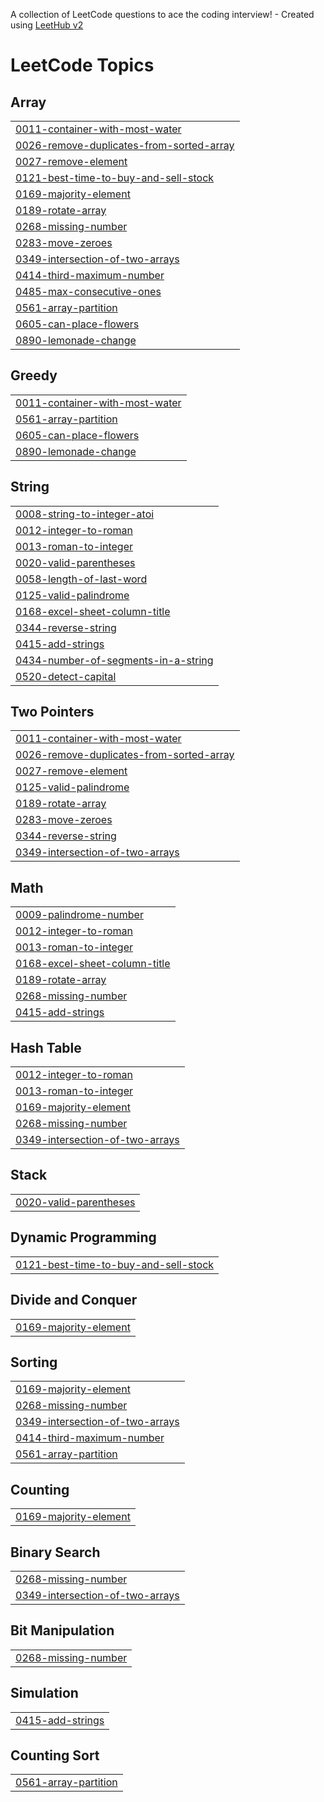 A collection of LeetCode questions to ace the coding interview! - Created using [LeetHub v2](https://github.com/arunbhardwaj/LeetHub-2.0)
<!---LeetCode Topics Start-->
# LeetCode Topics
## Array
|  |
| ------- |
| [0011-container-with-most-water](https://github.com/Madhusudan-Gurjar/LeetCode/tree/master/0011-container-with-most-water) |
| [0026-remove-duplicates-from-sorted-array](https://github.com/Madhusudan-Gurjar/LeetCode/tree/master/0026-remove-duplicates-from-sorted-array) |
| [0027-remove-element](https://github.com/Madhusudan-Gurjar/LeetCode/tree/master/0027-remove-element) |
| [0121-best-time-to-buy-and-sell-stock](https://github.com/Madhusudan-Gurjar/LeetCode/tree/master/0121-best-time-to-buy-and-sell-stock) |
| [0169-majority-element](https://github.com/Madhusudan-Gurjar/LeetCode/tree/master/0169-majority-element) |
| [0189-rotate-array](https://github.com/Madhusudan-Gurjar/LeetCode/tree/master/0189-rotate-array) |
| [0268-missing-number](https://github.com/Madhusudan-Gurjar/LeetCode/tree/master/0268-missing-number) |
| [0283-move-zeroes](https://github.com/Madhusudan-Gurjar/LeetCode/tree/master/0283-move-zeroes) |
| [0349-intersection-of-two-arrays](https://github.com/Madhusudan-Gurjar/LeetCode/tree/master/0349-intersection-of-two-arrays) |
| [0414-third-maximum-number](https://github.com/Madhusudan-Gurjar/LeetCode/tree/master/0414-third-maximum-number) |
| [0485-max-consecutive-ones](https://github.com/Madhusudan-Gurjar/LeetCode/tree/master/0485-max-consecutive-ones) |
| [0561-array-partition](https://github.com/Madhusudan-Gurjar/LeetCode/tree/master/0561-array-partition) |
| [0605-can-place-flowers](https://github.com/Madhusudan-Gurjar/LeetCode/tree/master/0605-can-place-flowers) |
| [0890-lemonade-change](https://github.com/Madhusudan-Gurjar/LeetCode/tree/master/0890-lemonade-change) |
## Greedy
|  |
| ------- |
| [0011-container-with-most-water](https://github.com/Madhusudan-Gurjar/LeetCode/tree/master/0011-container-with-most-water) |
| [0561-array-partition](https://github.com/Madhusudan-Gurjar/LeetCode/tree/master/0561-array-partition) |
| [0605-can-place-flowers](https://github.com/Madhusudan-Gurjar/LeetCode/tree/master/0605-can-place-flowers) |
| [0890-lemonade-change](https://github.com/Madhusudan-Gurjar/LeetCode/tree/master/0890-lemonade-change) |
## String
|  |
| ------- |
| [0008-string-to-integer-atoi](https://github.com/Madhusudan-Gurjar/LeetCode/tree/master/0008-string-to-integer-atoi) |
| [0012-integer-to-roman](https://github.com/Madhusudan-Gurjar/LeetCode/tree/master/0012-integer-to-roman) |
| [0013-roman-to-integer](https://github.com/Madhusudan-Gurjar/LeetCode/tree/master/0013-roman-to-integer) |
| [0020-valid-parentheses](https://github.com/Madhusudan-Gurjar/LeetCode/tree/master/0020-valid-parentheses) |
| [0058-length-of-last-word](https://github.com/Madhusudan-Gurjar/LeetCode/tree/master/0058-length-of-last-word) |
| [0125-valid-palindrome](https://github.com/Madhusudan-Gurjar/LeetCode/tree/master/0125-valid-palindrome) |
| [0168-excel-sheet-column-title](https://github.com/Madhusudan-Gurjar/LeetCode/tree/master/0168-excel-sheet-column-title) |
| [0344-reverse-string](https://github.com/Madhusudan-Gurjar/LeetCode/tree/master/0344-reverse-string) |
| [0415-add-strings](https://github.com/Madhusudan-Gurjar/LeetCode/tree/master/0415-add-strings) |
| [0434-number-of-segments-in-a-string](https://github.com/Madhusudan-Gurjar/LeetCode/tree/master/0434-number-of-segments-in-a-string) |
| [0520-detect-capital](https://github.com/Madhusudan-Gurjar/LeetCode/tree/master/0520-detect-capital) |
## Two Pointers
|  |
| ------- |
| [0011-container-with-most-water](https://github.com/Madhusudan-Gurjar/LeetCode/tree/master/0011-container-with-most-water) |
| [0026-remove-duplicates-from-sorted-array](https://github.com/Madhusudan-Gurjar/LeetCode/tree/master/0026-remove-duplicates-from-sorted-array) |
| [0027-remove-element](https://github.com/Madhusudan-Gurjar/LeetCode/tree/master/0027-remove-element) |
| [0125-valid-palindrome](https://github.com/Madhusudan-Gurjar/LeetCode/tree/master/0125-valid-palindrome) |
| [0189-rotate-array](https://github.com/Madhusudan-Gurjar/LeetCode/tree/master/0189-rotate-array) |
| [0283-move-zeroes](https://github.com/Madhusudan-Gurjar/LeetCode/tree/master/0283-move-zeroes) |
| [0344-reverse-string](https://github.com/Madhusudan-Gurjar/LeetCode/tree/master/0344-reverse-string) |
| [0349-intersection-of-two-arrays](https://github.com/Madhusudan-Gurjar/LeetCode/tree/master/0349-intersection-of-two-arrays) |
## Math
|  |
| ------- |
| [0009-palindrome-number](https://github.com/Madhusudan-Gurjar/LeetCode/tree/master/0009-palindrome-number) |
| [0012-integer-to-roman](https://github.com/Madhusudan-Gurjar/LeetCode/tree/master/0012-integer-to-roman) |
| [0013-roman-to-integer](https://github.com/Madhusudan-Gurjar/LeetCode/tree/master/0013-roman-to-integer) |
| [0168-excel-sheet-column-title](https://github.com/Madhusudan-Gurjar/LeetCode/tree/master/0168-excel-sheet-column-title) |
| [0189-rotate-array](https://github.com/Madhusudan-Gurjar/LeetCode/tree/master/0189-rotate-array) |
| [0268-missing-number](https://github.com/Madhusudan-Gurjar/LeetCode/tree/master/0268-missing-number) |
| [0415-add-strings](https://github.com/Madhusudan-Gurjar/LeetCode/tree/master/0415-add-strings) |
## Hash Table
|  |
| ------- |
| [0012-integer-to-roman](https://github.com/Madhusudan-Gurjar/LeetCode/tree/master/0012-integer-to-roman) |
| [0013-roman-to-integer](https://github.com/Madhusudan-Gurjar/LeetCode/tree/master/0013-roman-to-integer) |
| [0169-majority-element](https://github.com/Madhusudan-Gurjar/LeetCode/tree/master/0169-majority-element) |
| [0268-missing-number](https://github.com/Madhusudan-Gurjar/LeetCode/tree/master/0268-missing-number) |
| [0349-intersection-of-two-arrays](https://github.com/Madhusudan-Gurjar/LeetCode/tree/master/0349-intersection-of-two-arrays) |
## Stack
|  |
| ------- |
| [0020-valid-parentheses](https://github.com/Madhusudan-Gurjar/LeetCode/tree/master/0020-valid-parentheses) |
## Dynamic Programming
|  |
| ------- |
| [0121-best-time-to-buy-and-sell-stock](https://github.com/Madhusudan-Gurjar/LeetCode/tree/master/0121-best-time-to-buy-and-sell-stock) |
## Divide and Conquer
|  |
| ------- |
| [0169-majority-element](https://github.com/Madhusudan-Gurjar/LeetCode/tree/master/0169-majority-element) |
## Sorting
|  |
| ------- |
| [0169-majority-element](https://github.com/Madhusudan-Gurjar/LeetCode/tree/master/0169-majority-element) |
| [0268-missing-number](https://github.com/Madhusudan-Gurjar/LeetCode/tree/master/0268-missing-number) |
| [0349-intersection-of-two-arrays](https://github.com/Madhusudan-Gurjar/LeetCode/tree/master/0349-intersection-of-two-arrays) |
| [0414-third-maximum-number](https://github.com/Madhusudan-Gurjar/LeetCode/tree/master/0414-third-maximum-number) |
| [0561-array-partition](https://github.com/Madhusudan-Gurjar/LeetCode/tree/master/0561-array-partition) |
## Counting
|  |
| ------- |
| [0169-majority-element](https://github.com/Madhusudan-Gurjar/LeetCode/tree/master/0169-majority-element) |
## Binary Search
|  |
| ------- |
| [0268-missing-number](https://github.com/Madhusudan-Gurjar/LeetCode/tree/master/0268-missing-number) |
| [0349-intersection-of-two-arrays](https://github.com/Madhusudan-Gurjar/LeetCode/tree/master/0349-intersection-of-two-arrays) |
## Bit Manipulation
|  |
| ------- |
| [0268-missing-number](https://github.com/Madhusudan-Gurjar/LeetCode/tree/master/0268-missing-number) |
## Simulation
|  |
| ------- |
| [0415-add-strings](https://github.com/Madhusudan-Gurjar/LeetCode/tree/master/0415-add-strings) |
## Counting Sort
|  |
| ------- |
| [0561-array-partition](https://github.com/Madhusudan-Gurjar/LeetCode/tree/master/0561-array-partition) |
<!---LeetCode Topics End-->